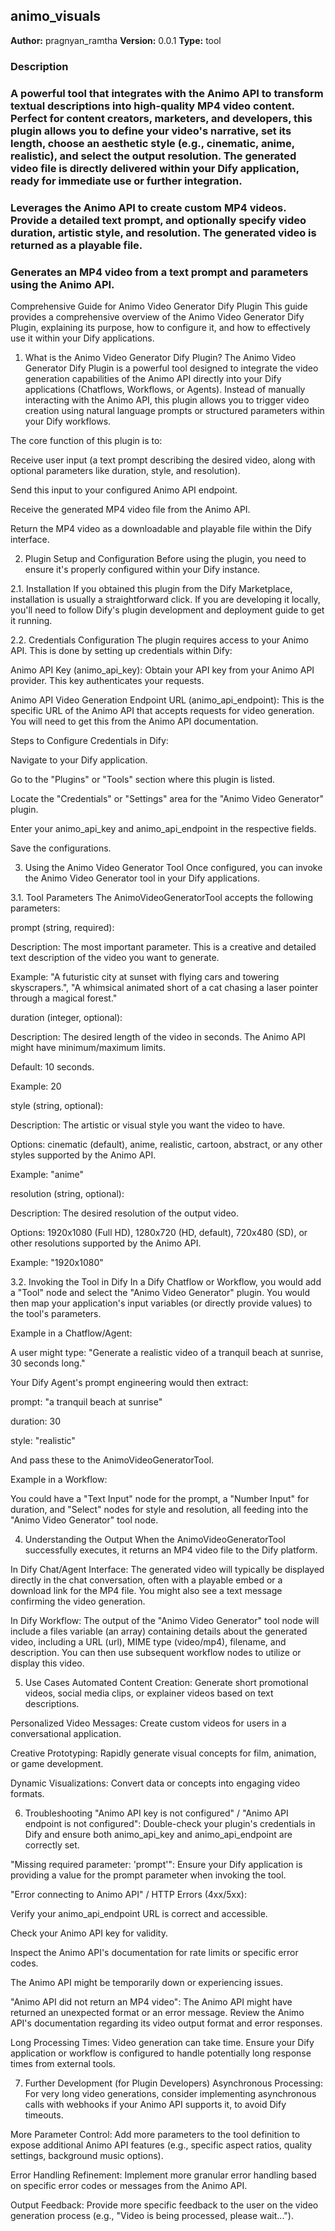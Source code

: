 ## animo_visuals

**Author:** pragnyan_ramtha
**Version:** 0.0.1
**Type:** tool

### Description


### A powerful tool that integrates with the Animo API to transform textual descriptions into high-quality MP4 video content. Perfect for content creators, marketers, and developers, this plugin allows you to define your video's narrative, set its length, choose an aesthetic style (e.g., cinematic, anime, realistic), and select the output resolution. The generated video file is directly delivered within your Dify application, ready for immediate use or further integration.

### Leverages the Animo API to create custom MP4 videos. Provide a detailed text prompt, and optionally specify video duration, artistic style, and resolution. The generated video is returned as a playable file.

### Generates an MP4 video from a text prompt and parameters using the Animo API.


Comprehensive Guide for Animo Video Generator Dify Plugin
This guide provides a comprehensive overview of the Animo Video Generator Dify Plugin, explaining its purpose, how to configure it, and how to effectively use it within your Dify applications.

1. What is the Animo Video Generator Dify Plugin?
The Animo Video Generator Dify Plugin is a powerful tool designed to integrate the video generation capabilities of the Animo API directly into your Dify applications (Chatflows, Workflows, or Agents). Instead of manually interacting with the Animo API, this plugin allows you to trigger video creation using natural language prompts or structured parameters within your Dify workflows.

The core function of this plugin is to:

Receive user input (a text prompt describing the desired video, along with optional parameters like duration, style, and resolution).

Send this input to your configured Animo API endpoint.

Receive the generated MP4 video file from the Animo API.

Return the MP4 video as a downloadable and playable file within the Dify interface.

2. Plugin Setup and Configuration
Before using the plugin, you need to ensure it's properly configured within your Dify instance.

2.1. Installation
If you obtained this plugin from the Dify Marketplace, installation is usually a straightforward click. If you are developing it locally, you'll need to follow Dify's plugin development and deployment guide to get it running.

2.2. Credentials Configuration
The plugin requires access to your Animo API. This is done by setting up credentials within Dify:

Animo API Key (animo_api_key): Obtain your API key from your Animo API provider. This key authenticates your requests.

Animo API Video Generation Endpoint URL (animo_api_endpoint): This is the specific URL of the Animo API that accepts requests for video generation. You will need to get this from the Animo API documentation.

Steps to Configure Credentials in Dify:

Navigate to your Dify application.

Go to the "Plugins" or "Tools" section where this plugin is listed.

Locate the "Credentials" or "Settings" area for the "Animo Video Generator" plugin.

Enter your animo_api_key and animo_api_endpoint in the respective fields.

Save the configurations.

3. Using the Animo Video Generator Tool
Once configured, you can invoke the Animo Video Generator tool in your Dify applications.

3.1. Tool Parameters
The AnimoVideoGeneratorTool accepts the following parameters:

prompt (string, required):

Description: The most important parameter. This is a creative and detailed text description of the video you want to generate.

Example: "A futuristic city at sunset with flying cars and towering skyscrapers.", "A whimsical animated short of a cat chasing a laser pointer through a magical forest."

duration (integer, optional):

Description: The desired length of the video in seconds. The Animo API might have minimum/maximum limits.

Default: 10 seconds.

Example: 20

style (string, optional):

Description: The artistic or visual style you want the video to have.

Options: cinematic (default), anime, realistic, cartoon, abstract, or any other styles supported by the Animo API.

Example: "anime"

resolution (string, optional):

Description: The desired resolution of the output video.

Options: 1920x1080 (Full HD), 1280x720 (HD, default), 720x480 (SD), or other resolutions supported by the Animo API.

Example: "1920x1080"

3.2. Invoking the Tool in Dify
In a Dify Chatflow or Workflow, you would add a "Tool" node and select the "Animo Video Generator" plugin. You would then map your application's input variables (or directly provide values) to the tool's parameters.

Example in a Chatflow/Agent:

A user might type:
"Generate a realistic video of a tranquil beach at sunrise, 30 seconds long."

Your Dify Agent's prompt engineering would then extract:

prompt: "a tranquil beach at sunrise"

duration: 30

style: "realistic"

And pass these to the AnimoVideoGeneratorTool.

Example in a Workflow:

You could have a "Text Input" node for the prompt, a "Number Input" for duration, and "Select" nodes for style and resolution, all feeding into the "Animo Video Generator" tool node.

4. Understanding the Output
When the AnimoVideoGeneratorTool successfully executes, it returns an MP4 video file to the Dify platform.

In Dify Chat/Agent Interface: The generated video will typically be displayed directly in the chat conversation, often with a playable embed or a download link for the MP4 file. You might also see a text message confirming the video generation.

In Dify Workflow: The output of the "Animo Video Generator" tool node will include a files variable (an array) containing details about the generated video, including a URL (url), MIME type (video/mp4), filename, and description. You can then use subsequent workflow nodes to utilize or display this video.

5. Use Cases
Automated Content Creation: Generate short promotional videos, social media clips, or explainer videos based on text descriptions.

Personalized Video Messages: Create custom videos for users in a conversational application.

Creative Prototyping: Rapidly generate visual concepts for film, animation, or game development.

Dynamic Visualizations: Convert data or concepts into engaging video formats.

6. Troubleshooting
"Animo API key is not configured" / "Animo API endpoint is not configured": Double-check your plugin's credentials in Dify and ensure both animo_api_key and animo_api_endpoint are correctly set.

"Missing required parameter: 'prompt'": Ensure your Dify application is providing a value for the prompt parameter when invoking the tool.

"Error connecting to Animo API" / HTTP Errors (4xx/5xx):

Verify your animo_api_endpoint URL is correct and accessible.

Check your Animo API key for validity.

Inspect the Animo API's documentation for rate limits or specific error codes.

The Animo API might be temporarily down or experiencing issues.

"Animo API did not return an MP4 video": The Animo API might have returned an unexpected format or an error message. Review the Animo API's documentation regarding its video output format and error responses.

Long Processing Times: Video generation can take time. Ensure your Dify application or workflow is configured to handle potentially long response times from external tools.

7. Further Development (for Plugin Developers)
Asynchronous Processing: For very long video generations, consider implementing asynchronous calls with webhooks if your Animo API supports it, to avoid Dify timeouts.

More Parameter Control: Add more parameters to the tool definition to expose additional Animo API features (e.g., specific aspect ratios, quality settings, background music options).

Error Handling Refinement: Implement more granular error handling based on specific error codes or messages from the Animo API.

Output Feedback: Provide more specific feedback to the user on the video generation process (e.g., "Video is being processed, please wait...").
